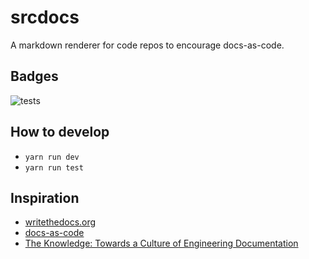 # srcdocs

A markdown renderer for code repos to encourage docs-as-code.

## Badges

![tests](https://github.com/dhshah/srcdocs/actions/workflows/test_ci.yml/badge.svg)

## How to develop

- `yarn run dev`
- `yarn run test`

## Inspiration

- [writethedocs.org](https://www.writethedocs.org/guide/docs-as-code/#docs-as-code-at-write-the-docs)
- [docs-as-code](https://cchesser.github.io/docs-as-code/)
- [The Knowledge: Towards a Culture of Engineering Documentation](https://www.usenix.org/conference/srecon16europe/program/presentation/macnamara)
